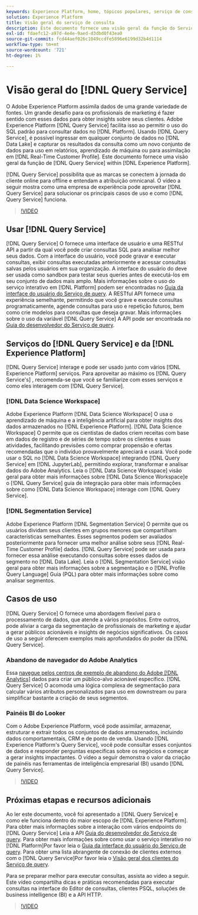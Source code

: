 ```yaml
---
keywords: Experience Platform, home, tópicos populares, serviço de consulta, serviço de consulta, query
solution: Experience Platform
title: Visão geral do serviço de consulta
description: Este documento fornece uma visão geral da função do Serviço de query no Experience Platform.
exl-id: fdaefc12-a97d-4e4e-9aed-d3dbd0f43ea0
source-git-commit: fcd44aef026c1049ccdfe5896e6199d32b4d1114
workflow-type: tm+mt
source-wordcount: '721'
ht-degree: 1%

---
```


# Visão geral do [!DNL Query Service]

O Adobe Experience Platform assimila dados de uma grande variedade de fontes. Um grande desafio para os profissionais de marketing é fazer sentido com esses dados para obter insights sobre seus clientes. Adobe Experience Platform [!DNL Query Service] facilita isso ao permitir o uso do SQL padrão para consultar dados no [!DNL Platform]. Usando [!DNL Query Service], é possível ingressar em qualquer conjunto de dados no [!DNL Data Lake] e capturar os resultados da consulta como um novo conjunto de dados para uso em relatórios, aprendizado de máquina ou para assimilação em [!DNL Real-Time Customer Profile]. Este documento fornece uma visão geral da função de [!DNL Query Service] within [!DNL Experience Platform].

[!DNL Query Service] possibilita que as marcas se conectem à jornada do cliente online para offline e entendam a atribuição omnicanal. O vídeo a seguir mostra como uma empresa de experiência pode aproveitar [!DNL Query Service] para solucionar os principais casos de uso e como [!DNL Query Service] funciona.

>[!VIDEO](https://video.tv.adobe.com/v/29795?quality=12&learn=on)

## Usar [!DNL Query Service]

[!DNL Query Service] O fornece uma interface de usuário e uma RESTful API a partir da qual você pode criar consultas SQL para analisar melhor seus dados. Com a interface do usuário, você pode gravar e executar consultas, exibir consultas executadas anteriormente e acessar consultas salvas pelos usuários em sua organização. A interface do usuário do deve ser usada como sandbox para testar seus queries antes de executá-los em seu conjunto de dados mais amplo. Mais informações sobre o uso do serviço interativo em [!DNL Platform] podem ser encontradas no [Guia da interface do usuário do Serviço de query](ui/overview.md). A RESTful API fornece uma experiência semelhante, permitindo que você grave e execute consultas programaticamente, agende consultas para uso e repetição futuros, bem como crie modelos para consultas que deseja gravar. Mais informações sobre o uso da variável [!DNL Query Service] A API pode ser encontrada no [Guia do desenvolvedor do Serviço de query](api/getting-started.md).

## Serviços do [!DNL Query Service] e da [!DNL Experience Platform]

[!DNL Query Service] interage e pode ser usado junto com vários [!DNL Experience Platform] serviços. Para aproveitar ao máximo os [!DNL Query Service's] , recomenda-se que você se familiarize com esses serviços e como eles interagem com [!DNL Query Service].

### [!DNL Data Science Workspace]

Adobe Experience Platform [!DNL Data Science Workspace] O usa o aprendizado de máquina e a inteligência artificial para obter insights dos dados armazenados no [!DNL Experience Platform]. [!DNL Data Science Workspace] O permite que os cientistas de dados criem receitas com base em dados de registro e de séries de tempo sobre os clientes e suas atividades, facilitando previsões como comprar propensão e ofertas recomendadas que o indivíduo provavelmente apreciará e usará. Você pode usar o SQL no [!DNL Data Science Workspace] integrando [!DNL Query Service] em [!DNL JupyterLab], permitindo explorar, transformar e analisar dados do Adobe Analytics. Leia o [!DNL Data Science Workspace] visão geral para obter mais informações sobre [!DNL Data Science Workspace]e o [!DNL Query Service] guia de integração para obter mais informações sobre como [!DNL Data Science Workspace] interage com [!DNL Query Service].

### [!DNL Segmentation Service]

Adobe Experience Platform [!DNL Segmentation Service] O permite que os usuários dividam seus clientes em grupos menores que compartilham características semelhantes. Esses segmentos podem ser avaliados posteriormente para fornecer uma melhor análise sobre seus [!DNL Real-Time Customer Profile] dados. [!DNL Query Service] pode ser usada para fornecer essa análise executando consultas sobre esses dados de segmento no [!DNL Data Lake]. Leia o [!DNL Segmentation Service] visão geral para obter mais informações sobre a segmentação e o [!DNL Profile Query Language] Guia (PQL) para obter mais informações sobre como analisar segmentos.

## Casos de uso

[!DNL Query Service] O fornece uma abordagem flexível para o processamento de dados, que atende a vários propósitos. Entre outros, pode aliviar a carga da segmentação de profissionais de marketing e ajudar a gerar públicos acionáveis e insights de negócios significativos. Os casos de uso a seguir oferecem exemplos mais aprofundados do poder da [!DNL Query Service].

### Abandono de navegador do Adobe Analytics

Essa [navegue pelos centros de exemplo de abandono do Adobe [!DNL Analytics]](./use-cases/abandoned-browse.md) dados para criar um público-alvo acionável específico. [!DNL Query Service] O acomoda uma lógica complexa de segmentação para calcular vários atributos personalizados para uso em downstream ou para simplificar bastante a criação de seus segmentos.

### Painéis BI do Looker

Com o Adobe Experience Platform, você pode assimilar, armazenar, estruturar e extrair todos os conjuntos de dados armazenados, incluindo dados comportamentais, CRM e de ponto de venda. Usando [!DNL Experience Platform's Query Service], você pode consultar esses conjuntos de dados e responder perguntas específicas sobre os negócios e começar a gerar insights impactantes. O vídeo a seguir demonstra o valor da criação de painéis nas ferramentas de inteligência empresarial (BI) usando [!DNL Query Service].

>[!VIDEO](https://video.tv.adobe.com/v/28981?quality=12&learn=on)

## Próximas etapas e recursos adicionais

Ao ler este documento, você foi apresentado a [!DNL Query Service] e como ele funciona dentro do maior escopo de [!DNL Experience Platform]. Para obter mais informações sobre a interação com vários endpoints do [!DNL Query Service] Leia a API [Guia do desenvolvedor do Serviço de query](api/getting-started.md). Para obter mais informações sobre como usar o serviço interativo no [!DNL Platform]Por favor leia o [Guia da interface do usuário do Serviço de query](ui/overview.md). Para obter uma lista abrangente de conexão de clientes externos com o [!DNL Query Service]Por favor leia o [Visão geral dos clientes do Serviço de query](clients/overview.md).

Para se preparar melhor para executar consultas, assista ao vídeo a seguir. Este vídeo compartilha dicas e práticas recomendadas para executar consultas na interface do Editor de consultas, clientes PSQL, soluções de business intelligence (BI) e a API HTTP.

>[!VIDEO](https://video.tv.adobe.com/v/29811?quality=12&learn=on)
